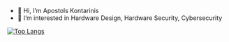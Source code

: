 - 👋 Hi, I’m Apostols Kontarinis
- 👀 I’m interested in Hardware Design, Hardware Security, Cybersecurity

[![Top Langs](https://github-readme-stats.vercel.app/api/top-langs/?username=AposKonti)](https://github.com/AposKonti/github-readme-stats)
